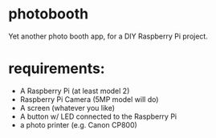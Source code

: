 # photobooth
Yet another photo booth app, for a DIY Raspberry Pi project.

# requirements:
 * A Raspberry Pi (at least model 2)
 * Raspberry Pi Camera (5MP model will do)
 * A screen (whatever you like)
 * A button w/ LED connected to the Raspberry Pi
 * a photo printer (e.g. Canon CP800)

